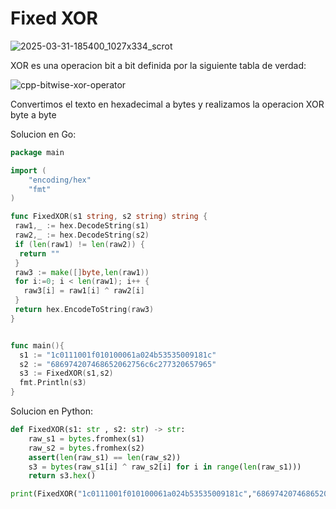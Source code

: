 # Fixed XOR

![2025-03-31-185400_1027x334_scrot](https://github.com/user-attachments/assets/0dc15c67-4cf8-45e4-b9c8-2e0eeb32418f)

XOR es una operacion bit a bit definida por la siguiente tabla de verdad:

![cpp-bitwise-xor-operator](https://github.com/user-attachments/assets/c8912f75-a88d-4a28-b8fd-63044149126a)

Convertimos el texto en hexadecimal a bytes y realizamos la operacion XOR byte a byte

Solucion en Go:
``` go
package main

import (
	"encoding/hex"
	"fmt"
)

func FixedXOR(s1 string, s2 string) string {
 raw1,_ := hex.DecodeString(s1)
 raw2,_ := hex.DecodeString(s2)
 if (len(raw1) != len(raw2)) {
  return ""
 }
 raw3 := make([]byte,len(raw1))
 for i:=0; i < len(raw1); i++ {
   raw3[i] = raw1[i] ^ raw2[i]
 }
 return hex.EncodeToString(raw3)
}


func main(){
  s1 := "1c0111001f010100061a024b53535009181c"
  s2 := "686974207468652062756c6c277320657965"
  s3 := FixedXOR(s1,s2)
  fmt.Println(s3)
}
```

Solucion en Python:
``` python
def FixedXOR(s1: str , s2: str) -> str:
    raw_s1 = bytes.fromhex(s1)
    raw_s2 = bytes.fromhex(s2)
    assert(len(raw_s1) == len(raw_s2))
    s3 = bytes(raw_s1[i] ^ raw_s2[i] for i in range(len(raw_s1)))
    return s3.hex()

print(FixedXOR("1c0111001f010100061a024b53535009181c","686974207468652062756c6c277320657965"))
```
